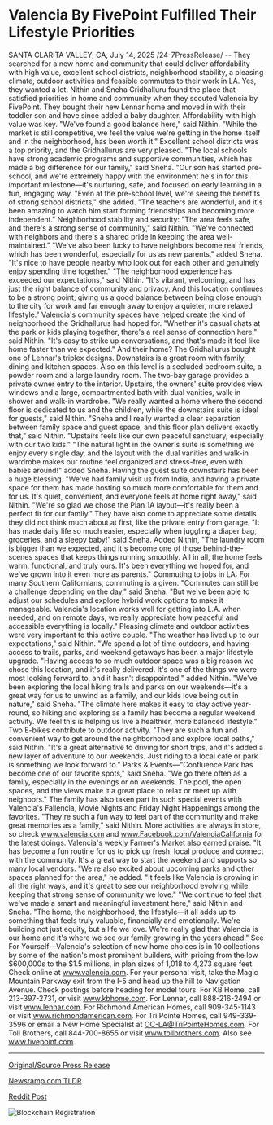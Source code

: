 # Valencia By FivePoint Fulfilled Their Lifestyle Priorities

SANTA CLARITA VALLEY, CA, July 14, 2025 /24-7PressRelease/ -- They searched for a new home and community that could deliver affordability with high value, excellent school districts, neighborhood stability, a pleasing climate, outdoor activities and feasible commutes to their work in LA. Yes, they wanted a lot.  Nithin and Sneha Gridhalluru found the place that satisfied priorities in home and community when they scouted Valencia by FivePoint. They bought their new Lennar home and moved in with their toddler son and have since added a baby daughter.   Affordability with high value was key. "We've found a good balance here," said Nithin. "While the market is still competitive, we feel the value we're getting in the home itself and in the neighborhood, has been worth it."  Excellent school districts was a top priority, and the Gridhallurus are very pleased. "The local schools have strong academic programs and supportive communities, which has made a big difference for our family," said Sneha. "Our son has started pre-school, and we're extremely happy with the environment he's in for this important milestone—it's nurturing, safe, and focused on early learning in a fun, engaging way.  "Even at the pre-school level, we're seeing the benefits of strong school districts," she added. "The teachers are wonderful, and it's been amazing to watch him start forming friendships and becoming more independent."  Neighborhood stability and security: "The area feels safe, and there's a strong sense of community," said Nithin. "We've connected with neighbors and there's a shared pride in keeping the area well-maintained."  "We've also been lucky to have neighbors become real friends, which has been wonderful, especially for us as new parents," added Sneha. "It's nice to have people nearby who look out for each other and genuinely enjoy spending time together."  "The neighborhood experience has exceeded our expectations," said Nithin. "It's vibrant, welcoming, and has just the right balance of community and privacy. And this location continues to be a strong point, giving us a good balance between being close enough to the city for work and far enough away to enjoy a quieter, more relaxed lifestyle."  Valencia's community spaces have helped create the kind of neighborhood the Gridhallurus had hoped for. "Whether it's casual chats at the park or kids playing together, there's a real sense of connection here," said Nithin. "It's easy to strike up conversations, and that's made it feel like home faster than we expected."  And their home? The Gridhallurus bought one of Lennar's triplex designs. Downstairs is a great room with family, dining and kitchen spaces. Also on this level is a secluded bedroom suite, a powder room and a large laundry room. The two-bay garage provides a private owner entry to the interior.   Upstairs, the owners' suite provides view windows and a large, compartmented bath with dual vanities, walk-in shower and walk-in wardrobe. "We really wanted a home where the second floor is dedicated to us and the children, while the downstairs suite is ideal for guests," said Nithin.   "Sneha and I really wanted a clear separation between family space and guest space, and this floor plan delivers exactly that," said Nithin. "Upstairs feels like our own peaceful sanctuary, especially with our two kids."  "The natural light in the owner's suite is something we enjoy every single day, and the layout with the dual vanities and walk-in wardrobe makes our routine feel organized and stress-free, even with babies around!" added Sneha.   Having the guest suite downstairs has been a huge blessing. "We've had family visit us from India, and having a private space for them has made hosting so much more comfortable for them and for us. It's quiet, convenient, and everyone feels at home right away," said Nithin. "We're so glad we chose the Plan 1A layout—it's really been a perfect fit for our family."  They have also come to appreciate some details they did not think much about at first, like the private entry from garage. "It has made daily life so much easier, especially when juggling a diaper bag, groceries, and a sleepy baby!" said Sneha.   Added Nithin, "The laundry room is bigger than we expected, and it's become one of those behind-the-scenes spaces that keeps things running smoothly. All in all, the home feels warm, functional, and truly ours. It's been everything we hoped for, and we've grown into it even more as parents."  Commuting to jobs in LA: For many Southern Californians, commuting is a given. "Commutes can still be a challenge depending on the day," said Sneha. "But we've been able to adjust our schedules and explore hybrid work options to make it manageable. Valencia's location works well for getting into L.A. when needed, and on remote days, we really appreciate how peaceful and accessible everything is locally."  Pleasing climate and outdoor activities were very important to this active couple. "The weather has lived up to our expectations," said Nithin. "We spend a lot of time outdoors, and having access to trails, parks, and weekend getaways has been a major lifestyle upgrade.  "Having access to so much outdoor space was a big reason we chose this location, and it's really delivered. It's one of the things we were most looking forward to, and it hasn't disappointed!" added Nithin.   "We've been exploring the local hiking trails and parks on our weekends—it's a great way for us to unwind as a family, and our kids love being out in nature," said Sneha. "The climate here makes it easy to stay active year-round, so hiking and exploring as a family has become a regular weekend activity. We feel this is helping us live a healthier, more balanced lifestyle."  Two E-bikes contribute to outdoor activity. "They are such a fun and convenient way to get around the neighborhood and explore local paths," said Nithin. "It's a great alternative to driving for short trips, and it's added a new layer of adventure to our weekends. Just riding to a local cafe or park is something we look forward to."  Parks & Events—"Confluence Park has become one of our favorite spots," said Sneha. "We go there often as a family, especially in the evenings or on weekends. The pool, the open spaces, and the views make it a great place to relax or meet up with neighbors."  The family has also taken part in such special events with Valencia's Fallencia, Movie Nights and Friday Night Happenings among the favorites. "They're such a fun way to feel part of the community and make great memories as a family," said Nithin. More activities are always in store, so check www.valencia.com and www.Facebook.com/ValenciaCalifornia for the latest doings.   Valencia's weekly Farmer's Market also earned praise. "It has become a fun routine for us to pick up fresh, local produce and connect with the community. It's a great way to start the weekend and supports so many local vendors.  "We're also excited about upcoming parks and other spaces planned for the area," he added. "It feels like Valencia is growing in all the right ways, and it's great to see our neighborhood evolving while keeping that strong sense of community we love."  "We continue to feel that we've made a smart and meaningful investment here," said Nithin and Sneha. "The home, the neighborhood, the lifestyle—it all adds up to something that feels truly valuable, financially and emotionally. We're building not just equity, but a life we love. We're really glad that Valencia is our home and it's where we see our family growing in the years ahead."  See For Yourself—Valencia's selection of new home choices is in 10 collections by some of the nation's most prominent builders, with pricing from the low $600,000s to the $1.5 millions, in plan sizes of 1,018 to 4,273 square feet.   Check online at www.valencia.com. For your personal visit, take the Magic Mountain Parkway exit from the I-5 and head up the hill to Navigation Avenue. Check postings before heading for model tours. For KB Home, call 213-397-2731, or visit www.kbhome.com. For Lennar, call 888-216-2494 or visit www.lennar.com. For Richmond American Homes, call 909-345-1143 or visit www.richmondamerican.com. For Tri Pointe Homes, call 949-339-3596 or email a New Home Specialist at OC-LA@TriPointeHomes.com. For Toll Brothers, call 844-700-8655 or visit www.tollbrothers.com. Also see www.fivepoint.com. 

---

[Original/Source Press Release](https://www.24-7pressrelease.com/press-release/524808/valencia-by-fivepoint-fulfilled-their-lifestyle-priorities)
                    

[Newsramp.com TLDR](https://newsramp.com/curated-news/valencia-by-fivepoint-a-dream-home-and-community-for-the-gridhallurus/3109e9a2af1ef347ae79bb48c7346993) 

 



[Reddit Post](https://www.reddit.com/r/TravelAndLeisureNews/comments/1lzfz54/valencia_by_fivepoint_a_dream_home_and_community/) 



![Blockchain Registration](https://cdn.newsramp.app/24-7PressRelease/qrcode/257/14/join3Vkx.webp)